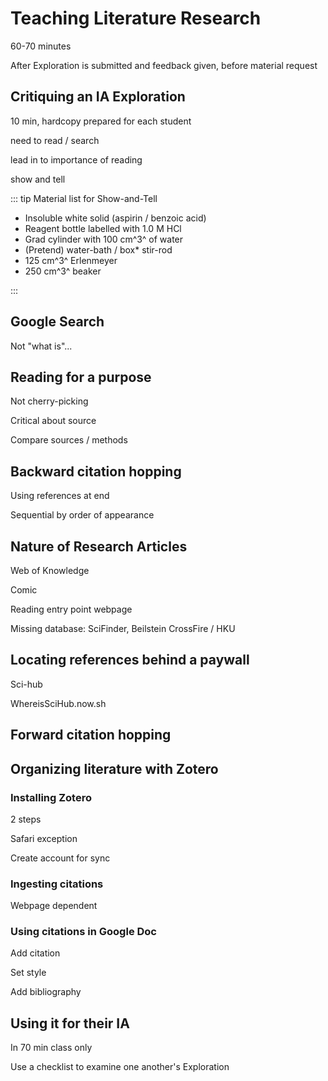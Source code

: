 # Teaching Literature Research

60-70 minutes

After Exploration is submitted and feedback given, before material request

## Critiquing an IA Exploration

10 min, hardcopy prepared for each student

need to read / search

lead in to importance of reading

show and tell

::: tip Material list for Show-and-Tell

* Insoluble white solid (aspirin / benzoic acid)
* Reagent bottle labelled with 1.0 M HCl
* Grad cylinder with 100 cm^3^ of water
* (Pretend) water-bath / box* stir-rod
* 125 cm^3^ Erlenmeyer
* 250 cm^3^ beaker

:::


## Google Search

Not "what is"...

## Reading for a purpose

Not cherry-picking

Critical about source

Compare sources / methods

## Backward citation hopping

Using references at end

Sequential by order of appearance

## Nature of Research Articles

Web of Knowledge

Comic

Reading entry point webpage

Missing database: SciFinder, Beilstein CrossFire / HKU 

## Locating references behind a paywall

Sci-hub

WhereisSciHub.now.sh

## Forward citation hopping

## Organizing literature with Zotero

### Installing Zotero

2 steps

Safari exception

Create account for sync

### Ingesting citations

Webpage dependent

### Using citations in Google Doc

Add citation

Set style

Add bibliography

## Using it for their IA

In 70 min class only

Use a checklist to examine one another's Exploration